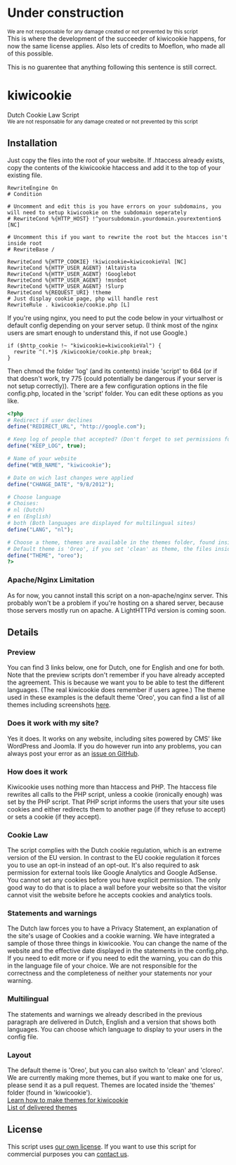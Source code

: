 # Under construction
<sub>We are not responsable for any damage created or not prevented by this script</sub>   
This is where the development of the succeeder of kiwicookie happens, for now the same license applies. Also lets of credits to Moeflon, who made all of this possible.

This is no guarentee that anything following this sentence is still correct.

# kiwicookie
Dutch Cookie Law Script  
<sub>We are not responsable for any damage created or not prevented by this script</sub>    

## Installation
Just copy the files into the root of your website. If .htaccess already exists, copy the contents of the kiwicookie htaccess and add it to the top of your existing file. 

```htaccess
RewriteEngine On
# Condition

# Uncomment and edit this is you have errors on your subdomains, you will need to setup kiwicookie on the subdomain seperately 
# RewriteCond %{HTTP_HOST} !^yoursubdomain.yourdomain.yourextention$ [NC]

# Uncomment this if you want to rewrite the root but the htacces isn't inside root
# RewriteBase / 

RewriteCond %{HTTP_COOKIE} !kiwicookie=kiwicookieVal [NC]
RewriteCond %{HTTP_USER_AGENT} !AltaVista
RewriteCond %{HTTP_USER_AGENT} !Googlebot
RewriteCond %{HTTP_USER_AGENT} !msnbot
RewriteCond %{HTTP_USER_AGENT} !Slurp
RewriteCond %{REQUEST_URI} !theme
# Just display cookie page, php will handle rest
RewriteRule . kiwicookie/cookie.php [L]
```

If you're using nginx, you need to put the code below in your virtualhost or default config depending on your server setup. (I think most of the nginx users are smart enough to understand this, if not use Google.)

```nginx
if ($http_cookie !~ "kiwicookie=kiwicookieVal") {
  rewrite ^(.*)$ /kiwicookie/cookie.php break;
}
```

Then chmod the folder 'log' (and its contents) inside 'script' to 664 (or if that doesn't work, try 775 (could potentially be dangerous if your server is not setup correctly)).
There are a few configuration options in the file config.php, located in the 'script' folder. You can edit these options as you like.

```php
<?php
# Redirect if user declines
define("REDIRECT_URL", "http://google.com");

# Keep log of people that accepted? (Don't forget to set permissions for the log folder to 777)
define("KEEP_LOG", true);

# Name of your website
define("WEB_NAME", "kiwicookie");

# Date on wich last changes were applied
define("CHANGE_DATE", "9/8/2012");

# Choose language
# Choises:
# nl (Dutch)
# en (English)
# both (Both languages are displayed for multilingual sites)
define("LANG", "nl");

# Choose a theme, themes are available in the themes folder, found inside 'lang'
# Default theme is 'Oreo', if you set 'clean' as theme, the files inside lang (en.php, nl.php, both.php and css/style.php) will be loaded. You can edit these files to make them match your website layout.
define("THEME", "oreo");
?>
```

### Apache/Nginx Limitation
As for now, you cannot install this script on a non-apache/nginx server. This probably won't be a problem if you're hosting on a shared server, because those servers mostly run on apache. A LightHTTPd version is coming soon.

## Details
### Preview
You can find 3 links below, one for Dutch, one for English and one for both. Note that the preview scripts don't remember if you have already accepted the agreement. This is because we want you to be able to test the different languages. (The real kiwicookie does remember if users agree.)
The theme used in these examples is the default theme 'Oreo', you can find a list of all themes including screenshots [here](https://github.com/moeflon/kiwicookie/wiki/Current-Themes).    

### Does it work with my site?
Yes it does. It works on any website, including sites powered by CMS' like WordPress and Joomla. If you do however run into any problems, you can always post your error as an [issue on GitHub](https://github.com/kiwiboom/kiwicookie/issues).

### How does it work
Kiwicookie uses nothing more than htaccess and PHP. The htaccess file rewrites all calls to the PHP script, unless a cookie (ironically enough) was set by the PHP script. That PHP script informs the users that your site uses cookies and either redirects them to another page (if they refuse to accept) or sets a cookie (if they accept).

### Cookie Law
The script complies with the Dutch cookie regulation, which is an extreme version of the EU version. In contrast to the EU cookie regulation it forces you to use an opt-in instead of an opt-out. It's also required to ask permission for external tools like Google Analytics and Google AdSense. You cannot set any cookies before you have explicit permission. The only good way to do that is to place a wall before your website so that the visitor cannot visit the website before he accepts cookies and analytics tools.

### Statements and warnings
The Dutch law forces you to have a Privacy Statement, an explanation of the site's usage of Cookies and a cookie warning. We have integrated a sample of those three things in kiwicookie. You can change the name of the website and the effective date displayed in the statements in the config.php. If you need to edit more or if you need to edit the warning, you can do this in the language file of your choice. We are not responsible for the correctness and the completeness of neither your statements nor your warning.

### Multilingual
The statements and warnings we already described in the previous paragraph are delivered in Dutch, English and a version that shows both languages. You can choose which language to display to your users in the config file.

### Layout
The default theme is 'Oreo', but you can also switch to 'clean' and 'cloreo'. We are currently making more themes, but if you want to make one for us, please send it as a pull request. Themes are located inside the 'themes' folder (found in 'kiwicookie').    
[Learn how to make themes for kiwicookie](https://github.com/moeflon/kiwicookie/wiki/Create-Themes)    
[List of delivered themes](https://github.com/moeflon/kiwicookie/wiki/Current-Themes)

## License
This script uses [our own license](https://raw.github.com/moeflon/kiwicookie/master/LICENSE). If you want to use this script for commercial purposes you can [contact us](mailto:info@lexerim.com).
